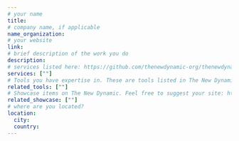 ```yaml
---
# your name
title: 
# company name, if applicable
name_organization: 
# your website
link:
# brief description of the work you do
description:
# services listed here: https://github.com/thenewdynamic-org/thenewdynamic.org/blob/master/data/services.yaml Feel free to suggest others.   
services: [""]
# Tools you have expertise in. These are tools listed in The New Dynamic. Feel free to suggest others . https://www.thenewdynamic.org/tool/
related_tools: [""]
# Showcase items on The New Dynamic. Feel free to suggest your site: https://www.thenewdynamic.org/showcase/
related_showcase: [""]
# where are you located?
location:
  city:
  country:
---
```

